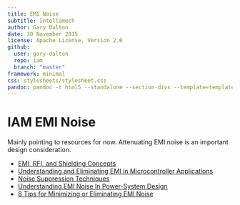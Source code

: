 ```yaml
---
title: EMI Noise
subtitle: Intellamech
author: Gary Dalton
date: 30 November 2015
license: Apache License, Version 2.0
github:
  user: gary-dalton
  repo: iam
  branch: "master"
framework: minimal
css: stylesheets/stylesheet.css
pandoc: pandoc -t html5 --standalone --section-divs --template=template_github.html index.md -o index.html
---
```


# IAM EMI Noise

Mainly pointing to resources for now. Attenuating EMI noise is an important
design consideration.

- [EMI, RFI, and Shielding Concepts](MT-095.pdf)
- [Understanding and Eliminating EMI in Microcontroller Applications](snoa382.pdf)
- [Noise Suppression Techniques](http://www.murata.com/en-us/products/emc/emifil/knowhow)
- [Understanding EMI Noise In Power-System Design](http://electronicdesign.com/energy/understanding-emi-noise-power-system-design)
- [8 Tips for Minimizing or Eliminating EMI Noise](http://www.kollmorgen.com/en-us/blogs/_blog-in-motion/articles/bob-white/8-tips-for-minimizing-or-eliminating-emi-noise/)
